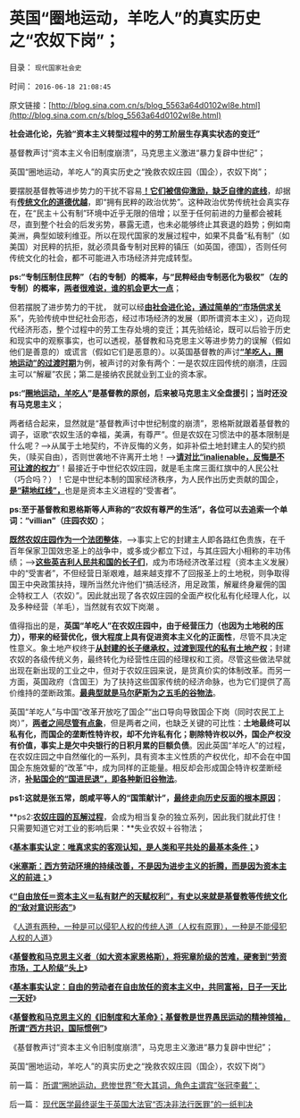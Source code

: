 # 英国“圈地运动，羊吃人”的真实历史之“农奴下岗”；

目录： `现代国家社会史` 

时间： `2016-06-18 21:08:45` 

原文链接：[http://blog.sina.com.cn/s/blog_5563a64d0102wl8e.html](http://blog.sina.com.cn/s/blog_5563a64d0102wl8e.html)

**社会进化论，先验“资本主义转型过程中的劳工阶层生存真实状态的变迁”**

基督教声讨“资本主义令旧制度崩溃”，马克思主义激进“暴力复辟中世纪”；

英国“圈地运动，羊吃人”的真实历史之“挽救农奴庄园（国企），农奴下岗”；

要摆脱基督教等进步势力的干扰不容易[**！它们被信仰激励，缺乏自律的底线**](../../../2009/7/26/科学分析唯心信仰者的病态人格.md)，却据有[**传统文化的道德优越**](../../../2009/7/26/极左特权卫士的道德优越感来自何处.md)，即“拥有民粹的政治优势”。这种政治优势传统社会真实存在，在“民主＋公有制”环境中近乎无限的倍增；以至于任何前进的力量都会被耗尽，直到整个社会的后发劣势，暴露无遗，也未必能够终止其衰退的趋势；例如南美洲，典型如玻利维亚。所以在现代国家的发展过程中，如果不具备“私有制”（如美国）对民粹的抗拒，就必须具备专制对民粹的镇压（如英国，德国），否则任何传统文化的社会，都不可能进入市场经济并完成转型。

**ps:“专制压制住民粹”（右的专制）的概率，与“民粹经由专制恶化为极权”（左的专制）的概率，[**两者很难说，谁的机会更大一点**](../../../2012/6/15/君主专制是多数人暴政,克伦威尔独裁是少数人专政.md)**；

但若摆脱了进步势力的干扰， 就可以经[**由社会进化论，通过简单的“市场供求关**](../../../2011/2/15/科学社会进化论是社会科学的基石.md)系”，先验传统中世纪社会形态，经过市场经济的发展（即所谓资本主义），迈向现代经济形态，整个过程中的劳工生存处境的变迁；其先验结论，既可以后验于历史和现实中的观察事实，也可以透视，基督教和马克思主义等进步势力的误解（假如他们是善意的）或谎言（假如它们是恶意的）。以英国基督教的声讨[**“羊吃人，圈地运动”的过渡时期**](../../../2011/3/10/圈地运动和耕地红线.md)为例，被声讨的对象有两个：一是农奴庄园传统的崩溃，庄园主可以“解雇”农民；第二是接纳农民就业到工业的资本家。

**ps:“[**圈地运动，羊吃人**](../../../2011/3/10/圈地运动和农民工.md)”是基督教的原创，后来被马克思主义全盘援引；当时还没有马克思主义**；

两者结合起来，显然就是“基督教声讨中世纪制度的崩溃”，恩格斯就跟着基督教的调子，讴歌“农奴生活的幸福，美满，有尊严”。但是农奴在习惯法中的基本限制是什么呢？——>从属于土地契约，不许反悔的义务，如非补偿土地封建主人的契约损失，（赎买自由），否则世袭地不许离开土地！——>[**请对比“inalienable，反悔是不可让渡的权力**](../../../2016/6/4/如果不能反悔，世界上就不存在真正的契约；.md)”！最接近于中世纪农奴庄园，就是毛主席三面红旗中的人民公社（巧合吗？）！它是中世纪本制的国家经济秩序，为人民作出历史贡献的国企，[**是“耕地红线”，**](../../../2009/1/8/中国粮食安全与耕地红线毫无关系.md)也是是资本主义进程的“受害者”。

**ps:至于基督教和恩格斯等人声称的“农奴有尊严的生活”，各位可以去追索一个单词：“villian”（庄园农奴）**；

[**既然农奴庄园作为一个法团整体**](../../../2014/3/16/特殊利益集团的腐败，让贪官显得太无害.md)，——>事实上它的封建主人即各路红色贵族，在千百年保家卫国效忠圣上的战争中，或多或少都立下过，与其庄园大小相称的丰功伟绩；——>[**这些英吉利人民共和国的长子们**](../../../2012/10/18/长子继承权＋监管＝反垄断＝君主制;.md)，成为市场经济改革过程（资本主义发展）中的“受害者”，不但经营日渐艰难，越来越支撑不了回报圣上的土地税，则争取得国王中央政策扶持，理所当然允许他们“搞活经济，用足政策，解雇终身雇佣的国企特权工人（农奴）”。因此就出现了各农奴庄园的全面产权化私有化经理人化，以及多种经营（羊毛），当然就有农奴下岗潮
。

值得指出的是，**英国“羊吃人”在农奴庄园中，由于经营压力（也因为土地税的压力），带来的经营优化，很大程度上具有促进资本主义化的正面性**，尽管不具决定性意义。象土地产权终于[**从封建的长子继承权，过渡到现代的私有土地产权**](../../../2012/10/10/土地私有化中的长子继承权误区和特色的房地产.md)；封建农奴的各级传统义务，最终转化为经营性庄园的经理权和工资。尽管这些做法早就出现在新出现的工业之中，但对于农奴庄园来说，是货真价实的体制改革。而另一方面，英国政府（含国王）为了扶持这些国家传统的经济命脉，也为它们提供了高价维持的垄断政策。[**最典型就是马尔萨斯为之五毛的谷物法**](../../../2011/12/10/英国废除谷物法运动中的“重农学派”“炒楼”.md)。

英国“羊吃人”与中国“改革开放吃了国企”“出口导向导致国企下岗（同时农民工上岗）”，[**两者之间尽管有点象**](../../../2012/5/26/低人权是永恒的“人口红利”，不可能有“民工荒”.md)，但是两者之间，也缺乏关键的可比性：**土地最终可以私有化，而国企的垄断性特许权，却不允许私有化；剔除特许权以外，国企产权没有价值，事实上是欠中央银行的日积月累的巨额负债**。因此英国“羊吃人”的过程，在农奴庄园之中自然催化的一系列，具有资本主义性质的产权优化，却不会在中国国企东施效颦的“改革”中，成为同样的正能量。相反却会形成国企特许权垄断经济，[**补贴国企的“国进民退”，即各种新旧谷物法**](../../../2015/8/3/对“国有资产流失论”的肯定.md)。

**ps1:这就是张五常，朗咸平等人的“国策献计”，[**最终走向历史反面的根本原因**](../../../2011/11/27/中世纪农奴庄园为何必须出口导向？.md)**；

**ps2:[**农奴庄园的瓦解过程**](../../../2011/11/26/中世纪农奴庄园的游戏规则.md)，会成为相当复杂的独立系列，因此我们就此打住！只需要知道它对工业的影响后果：**失业农奴＋谷物法；

《[**基本事实认定：唯真求实的客观认知，是人类和平共处的最基本条件；**](../../../2016/6/11/基本事实认定：人类和平共处，能成其为“社会”的最基本条件；.md)》

《[**米塞斯：西方劳动环境的持续改善，不是因为进步主义的折腾，而是因为资本主义的前进；**](../../../2016/6/12/“不应反悔”是传统道德，“不能反悔”是原罪；.md)》

《[**“自由放任＝资本主义＝私有财产的天赋权利”，有史以来就是基督教等传统文化的“敌对意识形态”**](../../../2016/6/13/“自由放任＝资本主义”，历史上是妖魔化市场经济的帽子名词.md)》

《[人道有两种，一种是可以侵犯人权的传统人道（人权有原罪），一种是不能侵犯人权的人道](../../../2016/6/14/传统文化的敌对意识形态，是怎么练成的？.md)》

《[**基督教和马克思主义者（如大资本家恩格斯），将宪章阶级的苦难，硬套到“劳资市场，工人阶级”头上**](../../../2016/6/15/基督教和马克思主义的概念偷换：宪章运动，不是工人阶级.md)》

《[**基本事实认定：自由的劳动者在自由放任的资本主义中，共同富裕，日子一天比一天好**](../../../2016/6/16/基本事实认定：基督教和马克思主义的弥天大谎.md)》

《[**基督教和马克思主义的《旧制度和大革命》；基督教是世界愚民运动的精神领袖，所谓“西方共识，国际惯例”**](../../../2016/6/17/颠倒基本事实后，基督教和马克思主义的《旧制度和大革命》.md)》

《基督教声讨“资本主义令旧制度崩溃”，马克思主义激进“暴力复辟中世纪”；

英国“圈地运动，羊吃人”的真实历史之“挽救农奴庄园（国企），农奴下岗”》

前一篇： [所谓“圈地运动，悲惨世界”夸大其词，角色主谓宾“张冠李戴”；](../../../2016/6/20/所谓“圈地运动，悲惨世界”夸大其词，角色主谓宾“张冠李戴”；.md)

后一篇： [现代医学最终诞生于英国大法官“否决非法行医罪”的一纸判决](../../../2016/6/14/现代医学最终诞生于英国大法官“否决非法行医罪”的一纸判决.md)

